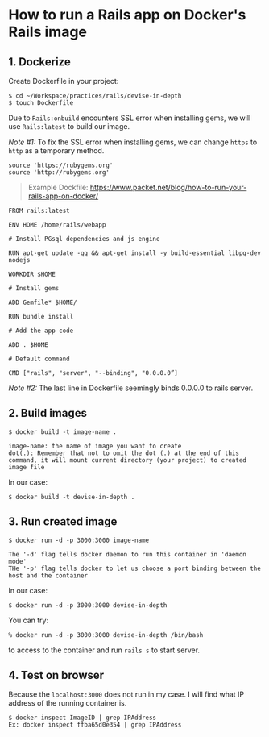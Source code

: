 # How to run a Rails app on Docker's Rails image

## 1. Dockerize

Create Dockerfile in your project:

```
$ cd ~/Workspace/practices/rails/devise-in-depth
$ touch Dockerfile
```

Due to ```Rails:onbuild``` encounters SSL error when installing gems, we will use ```Rails:latest``` to build our image.

*Note #1:* To fix the SSL error when installing gems, we can change ```https``` to ```http``` as a temporary method.

```
source 'https://rubygems.org'
source 'http://rubygems.org'
```

> Example Dockfile: https://www.packet.net/blog/how-to-run-your-rails-app-on-docker/

```
FROM rails:latest

ENV HOME /home/rails/webapp

# Install PGsql dependencies and js engine

RUN apt-get update -qq && apt-get install -y build-essential libpq-dev nodejs

WORKDIR $HOME

# Install gems

ADD Gemfile* $HOME/

RUN bundle install

# Add the app code

ADD . $HOME

# Default command

CMD ["rails", "server", "--binding", "0.0.0.0”]
```

*Note #2:* The last line in Dockerfile seemingly binds 0.0.0.0 to rails server.

## 2. Build images

```
$ docker build -t image-name .

image-name: the name of image you want to create
dot(.): Remember that not to omit the dot (.) at the end of this command, it will mount current directory (your project) to created image file
```

In our case:

```
$ docker build -t devise-in-depth .
```

## 3. Run created image

```
$ docker run -d -p 3000:3000 image-name

The '-d' flag tells docker daemon to run this container in 'daemon mode'
THe '-p' flag tells docker to let us choose a port binding between the host and the container
```

In our case:

```
$ docker run -d -p 3000:3000 devise-in-depth
```

You can try:

```
% docker run -d -p 3000:3000 devise-in-depth /bin/bash
```

to access to the container and run ```rails s``` to start server.

## 4. Test on browser

Because the ```localhost:3000``` does not run in my case. I will find what IP address of the running container is.

```
$ docker inspect ImageID | grep IPAddress
Ex: docker inspect ffba65d0e354 | grep IPAddress
```